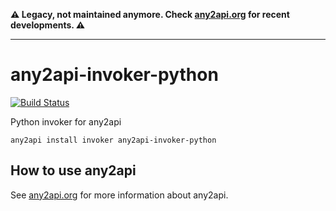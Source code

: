 **⚠️ Legacy, not maintained anymore. Check [any2api.org](http://any2api.org) for recent developments. ⚠️**

----

# any2api-invoker-python

[![Build Status](https://travis-ci.org/any2api/any2api-invoker-python.svg?branch=master)](https://travis-ci.org/any2api/any2api-invoker-python)

Python invoker for any2api

    any2api install invoker any2api-invoker-python



## How to use any2api

See [any2api.org](http://any2api.org) for more information about any2api.
